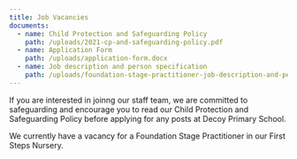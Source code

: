 ```yaml
---
title: Job Vacancies
documents:
  - name: Child Protection and Safeguarding Policy
    path: /uploads/2021-cp-and-safeguarding-policy.pdf
  - name: Application Form
    path: /uploads/application-form.docx
  - name: Job description and person specification
    path: /uploads/foundation-stage-practitioner-job-description-and-person-specification.pdf
---
```

If you are interested in joinng our staff team, we are committed to safeguarding and encourage you to read our Child Protection and Safeguarding Policy before applying for any posts at Decoy Primary School.

We currently have a vacancy for a Foundation Stage Practitioner in our First Steps Nursery.